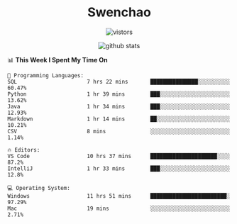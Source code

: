 <h1 align="center">Swenchao</h3>

<p align="center">
  <img src="https://visitor-badge.glitch.me/badge?page_id=Swenchao" alt="vistors" />
</p>

<p align="center">
  <img src="https://github-readme-stats.vercel.app/api?username=Swenchao&count_private=true&show_icons=true&theme=vue-dark&hide_title=true" alt="github stats" />
</p>

<!--START_SECTION:waka-->
📊 **This Week I Spent My Time On** 

```text
💬 Programming Languages: 
SQL                      7 hrs 22 mins       ███████████████░░░░░░░░░░   60.47% 
Python                   1 hr 39 mins        ███░░░░░░░░░░░░░░░░░░░░░░   13.62% 
Java                     1 hr 34 mins        ███░░░░░░░░░░░░░░░░░░░░░░   12.93% 
Markdown                 1 hr 14 mins        ██░░░░░░░░░░░░░░░░░░░░░░░   10.21% 
CSV                      8 mins              ░░░░░░░░░░░░░░░░░░░░░░░░░   1.14%

🔥 Editors: 
VS Code                  10 hrs 37 mins      █████████████████████░░░░   87.2% 
IntelliJ                 1 hr 33 mins        ███░░░░░░░░░░░░░░░░░░░░░░   12.8%

💻 Operating System: 
Windows                  11 hrs 51 mins      ████████████████████████░   97.29% 
Mac                      19 mins             ░░░░░░░░░░░░░░░░░░░░░░░░░   2.71%

```


<!--END_SECTION:waka-->
